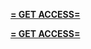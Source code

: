 **[= GET ACCESS=](https://www.google.com/url?q=https%3A%2F%2Fappbitly.com%2FcHtCd)**


**[= GET ACCESS=](https://www.google.com/url?q=https%3A%2F%2Fappbitly.com%2FcHtCd)**
